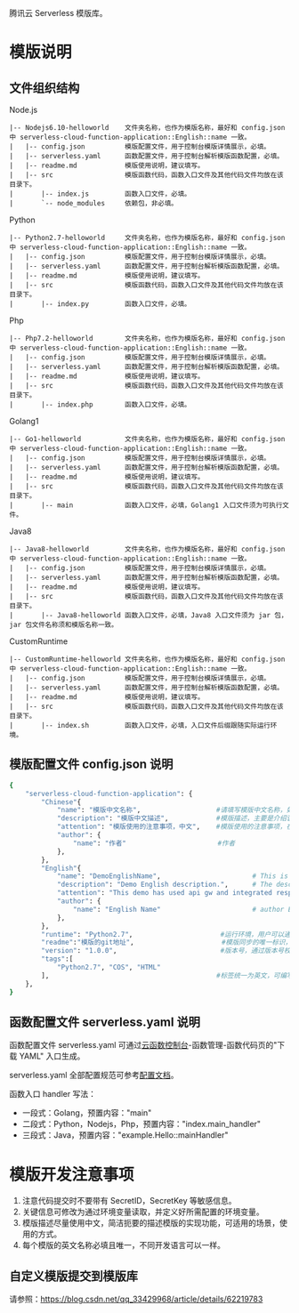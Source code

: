 腾讯云 Serverless 模版库。

# 模版说明

## 文件组织结构

Node.js

```
|-- Nodejs6.10-helloworld    文件夹名称，也作为模版名称，最好和 config.json 中 serverless-cloud-function-application::English::name 一致。
|   |-- config.json          模版配置文件，用于控制台模版详情展示，必填。
|   |-- serverless.yaml      函数配置文件，用于控制台解析模版函数配置，必填。
|   |-- readme.md            模版使用说明，建议填写。
|   |-- src                  模版函数代码，函数入口文件及其他代码文件均放在该目录下。
|       |-- index.js         函数入口文件，必填。
|       `-- node_modules     依赖包，非必填。
```

Python

```
|-- Python2.7-helloworld     文件夹名称，也作为模版名称，最好和 config.json 中 serverless-cloud-function-application::English::name 一致。
|   |-- config.json          模版配置文件，用于控制台模版详情展示，必填。
|   |-- serverless.yaml      函数配置文件，用于控制台解析模版函数配置，必填。
|   |-- readme.md            模版使用说明，建议填写。
|   |-- src                  模版函数代码，函数入口文件及其他代码文件均放在该目录下。
|       |-- index.py         函数入口文件，必填。
```

Php
```
|-- Php7.2-helloworld        文件夹名称，也作为模版名称，最好和 config.json 中 serverless-cloud-function-application::English::name 一致。
|   |-- config.json          模版配置文件，用于控制台模版详情展示，必填。
|   |-- serverless.yaml      函数配置文件，用于控制台解析模版函数配置，必填。
|   |-- readme.md            模版使用说明，建议填写。
|   |-- src                  模版函数代码，函数入口文件及其他代码文件均放在该目录下。
|       |-- index.php        函数入口文件，必填。
```

Golang1
```
|-- Go1-helloworld           文件夹名称，也作为模版名称，最好和 config.json 中 serverless-cloud-function-application::English::name 一致。
|   |-- config.json          模版配置文件，用于控制台模版详情展示，必填。
|   |-- serverless.yaml      函数配置文件，用于控制台解析模版函数配置，必填。
|   |-- readme.md            模版使用说明，建议填写。
|   |-- src                  模版函数代码，函数入口文件及其他代码文件均放在该目录下。
|       |-- main             函数入口文件，必填，Golang1 入口文件须为可执行文件。
```

Java8
```
|-- Java8-helloworld         文件夹名称，也作为模版名称，最好和 config.json 中 serverless-cloud-function-application::English::name 一致。
|   |-- config.json          模版配置文件，用于控制台模版详情展示，必填。
|   |-- serverless.yaml      函数配置文件，用于控制台解析模版函数配置，必填。
|   |-- readme.md            模版使用说明，建议填写。
|   |-- src                  模版函数代码，函数入口文件及其他代码文件均放在该目录下。
|       |-- Java8-helloworld 函数入口文件，必填，Java8 入口文件须为 jar 包，jar 包文件名称须和模版名称一致。
```

CustomRuntime
```
|-- CustomRuntime-helloworld 文件夹名称，也作为模版名称，最好和 config.json 中 serverless-cloud-function-application::English::name 一致。
|   |-- config.json          模版配置文件，用于控制台模版详情展示，必填。
|   |-- serverless.yaml      函数配置文件，用于控制台解析模版函数配置，必填。
|   |-- readme.md            模版使用说明，建议填写。
|   |-- src                  模版函数代码，函数入口文件及其他代码文件均放在该目录下。
|       |-- index.sh         函数入口文件，必填，入口文件后缀跟随实际运行环境。
```

## 模版配置文件 config.json 说明

```sh
{
    "serverless-cloud-function-application": {
        "Chinese"{
            "name": "模版中文名称",                   #请填写模版中文名称，如果是java模版，必须和jar文件的名称一致，其他语言不做限制。前台需要展示，请认真填写，名称要具有一定的意义，名称里统一剥离掉runtime。
            "description": "模版中文描述",            #模版描述，主要是介绍该模版的用途、用法、涉及到的关键技术等，用户可以通过该关键字搜索。前台需要展示，请认真填写，支持中文。
            "attention": "模版使用的注意事项，中文",    #模版使用的注意事项，在模板查看详情里展示。
            "author": {
                "name": "作者"                       #作者
            },
        },
        "English"{
            "name": "DemoEnglishName",                       # This is the name of demo. If it is java demo. Please keep the same name with jar package. No restrictions for non-java demos. Please do not add runtime information in the name.
            "description": "Demo English description.",      # The description of demo. You can describe the detail function.
            "attention": "This demo has used api gw and integrated response function. So the return value should be json format based on the requirement",                                                                      #the description of precautions
            "author": {
                "name": "English Name"                       # author English Name
            },
        },
        "runtime": "Python2.7",                      #运行环境，用户可以通过该关键字搜索，请在下述已经支持的运行环境中选择一个填入。前台需要展示，请认真填写。["Python3.6","Python2.7","Node.js12.16","Node.js10.15","Node.js8.9","Nodejs6.10","Php7.2","Php5.6","Java8","Golang1","CustomRuntime"]
        "readme":"模版的git地址",                      #模版同步的唯一标识，必填。
        "version": "1.0.0",                          #版本号，通过版本号校验模版更新情况，未修改版本号会导致模版无法同步更新到控制台。
        "tags":[
            "Python2.7", "COS", "HTML"
        ],                                          #标签统一为英文，可编写多个，建议第一个标签为runtime，其他标签为触发器、场景等关键字，不同标签之间用英文逗号间隔，用户可以通过该关键字搜索。前台需要展示，请认真填写，不支持中文。
    },
}
```

## 函数配置文件 serverless.yaml 说明

函数配置文件 serverless.yaml 可通过[云函数控制台](https://console.cloud.tencent.com/scf/list?rid=16&ns=default)-函数管理-函数代码页的"下载 YAML" 入口生成。

serverless.yaml 全部配置规范可参考[配置文档](https://github.com/serverless-components/tencent-scf/blob/master/docs/configure.md)。

函数入口 handler 写法：
* 一段式：Golang，预置内容："main"
* 二段式：Python，Nodejs，Php，预置内容："index.main_handler"
* 三段式：Java，预置内容："example.Hello::mainHandler"

# 模版开发注意事项

1. 注意代码提交时不要带有 SecretID，SecretKey 等敏感信息。
2. 关键信息可修改为通过环境变量读取，并定义好所需配置的环境变量。
3. 模版描述尽量使用中文，简洁扼要的描述模版的实现功能，可适用的场景，使用的方式。
4. 每个模版的英文名称必填且唯一，不同开发语言可以一样。


## 自定义模版提交到模版库

请参照：https://blog.csdn.net/qq_33429968/article/details/62219783
